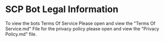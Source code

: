 # SCP Bot Legal Information

To view the bots Terms Of Service Please open and view the "Terms Of Service.md" File for the privacy policy please open and view the "Privacy Policy.md" file.
